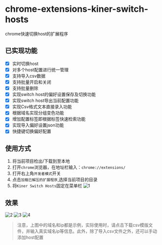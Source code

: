 # chrome-extensions-kiner-switch-hosts
chrome快速切换host的扩展程序

## 已实现功能

- [x] 实时切换host
- [x] 对多个host配置进行统一管理
- [x] 支持导入csv数据
- [x] 支持批量开启和关闭
- [x] 支持批量删除
- [x] 实现switch host的偏好设置保存及切换功能
- [x] 实现switch host导出当前配置功能
- [x] 实现Csv格式文本直接录入功能
- [x] 根据域名实现分组变色功能
- [x] 增加配置标签即根据标签快速检索功能
- [x] 实现导入偏好设置json功能
- [x] 快捷键切换偏好配置

## 使用方式

1. 将当前项目检出/下载到至本地
2. 打开`chrome`浏览器，在地址栏输入：`chrome://extensions/`
3. 打开右上角`开发者模式`开关
4. 点击`加载已解压的扩展程序`,选择当前项目的目录
4. 将`Kiner Switch Hosts`固定在菜单栏
    ![1](./imgs/1.jpg)
    
## 效果

![2](./imgs/2.jpg)
![3](./imgs/3.jpg)
![4](./imgs/4.jpg)

> 注意，上图中的域名和ip都是示例，实际使用时，请点击下载csv模版文件，并输入真实域名ip等信息。此外，除了导入csv文件之外，还可以手动添加host配置

